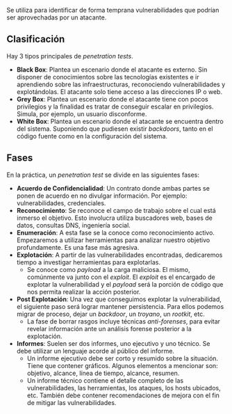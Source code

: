 Se utiliza para identificar de forma temprana vulnerabilidades que podrían ser aprovechadas por un atacante.

## Clasificación

Hay 3 tipos principales de *penetration tests*.

- **Black Box**: Plantea un escenario donde el atacante es externo. Sin disponer de conocimientos sobre las tecnologías existentes e ir aprendiendo sobre las infraestructuras, reconociendo vulnerabilidades y explotándolas. El atacante solo tiene acceso a las direcciones IP o web.
- **Grey Box**: Plantea un escenario donde el atacante tiene con pocos privilegios y la finalidad es tratar de conseguir escalar en privilegios. Simula, por ejemplo, un usuario disconforme.
- **White Box**: Plantea un escenario donde el atacante se encuentra dentro del sistema. Suponiendo que pudiesen existir *backdoors*, tanto en el código fuente como en la configuración del sistema.

## Fases

En la práctica, un *penetration test* se divide en las siguientes fases:

- **Acuerdo de Confidencialidad**: Un contrato donde ambas partes se ponen de acuerdo en no divulgar información. Por ejemplo: vulnerabilidades, credenciales.
- **Reconocimiento**: Se reconoce el campo de trabajo sobre el cual está inmerso el objetivo. Esto involucra utiliza buscadores web, bases de datos, consultas DNS, ingeniería social.
- **Enumeración**: A esta fase se la conoce como reconocimiento activo. Empezaremos a utilizar herramientas para analizar nuestro objetivo profundamente. Es una fase más agresiva.
- **Explotación**: A partir de las vulnerabilidades encontradas, dedicaremos tiempo a investigar herramientas para explotarlas.
	- Se conoce como *payload* a la carga maliciosa. El mismo, comúnmente va junto con el *exploit*. El *exploit* es el encargado de explotar la vulnerabilidad y el *payload* será la porción de código que nos permita realizar la acción posterior.
- **Post Explotación**: Una vez que conseguimos explotar la vulnerabilidad, el siguiente paso será lograr mantener persistencia. Para ellos podemos migrar de proceso, dejar un *backdoor*, un *troyano*, un *rootkit*, etc.
	- La fase de borrar rasgos incluye técnicas *anti-forenses*, para evitar revelar información ante un análisis forense posterior a la explotación.
- **Informes**: Suelen ser dos informes, uno ejecutivo y uno técnico. Se debe utilizar un lenguaje acorde al público del informe.
	- Un informe ejecutivo debe ser corto y resumido sobre la situación. Tiene que contener gráficos. Algunos elementos a mencionar son: objetivo, alcance, línea de tiempo, alcance, resumen.
	- Un informe técnico contiene el detalle completo de las vulnerabilidades, las herramientas, los ataques, los hosts ubicados, etc. También debe contener recomendaciones de mejora con el fin de mitigar las vulnerabilidades.
